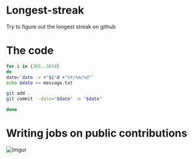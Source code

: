 # Longest-streak

Try to figure out the longest streak on github

# The code
``` bash
for i in {365..3650}
do
date=`date -v +"$i"d +"%Y/%m/%d"`
echo $date >> message.txt 

git add . 
git commit --date="$date" -m "$date"

done
```

# Writing jobs on public contributions

![Imgur](http://i.imgur.com/hXcoza7.jpg)
